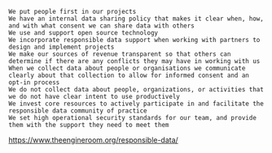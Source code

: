 
    We put people first in our projects
    We have an internal data sharing policy that makes it clear when, how, and with what consent we can share data with others
    We use and support open source technology
    We incorporate responsible data support when working with partners to design and implement projects
    We make our sources of revenue transparent so that others can determine if there are any conflicts they may have in working with us
    When we collect data about people or organisations we communicate clearly about that collection to allow for informed consent and an opt-in process
    We do not collect data about people, organizations, or activities that we do not have clear intent to use productively
    We invest core resources to actively participate in and facilitate the responsible data community of practice
    We set high operational security standards for our team, and provide them with the support they need to meet them


https://www.theengineroom.org/responsible-data/